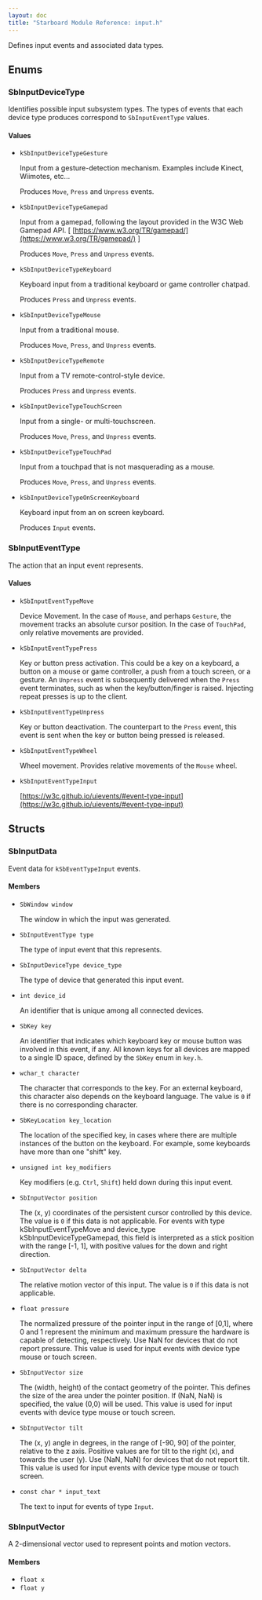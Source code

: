 ```yaml
---
layout: doc
title: "Starboard Module Reference: input.h"
---
```


Defines input events and associated data types.

## Enums ##

### SbInputDeviceType ###

Identifies possible input subsystem types. The types of events that each device
type produces correspond to `SbInputEventType` values.

#### Values ####

*   `kSbInputDeviceTypeGesture`

    Input from a gesture-detection mechanism. Examples include Kinect, Wiimotes,
    etc...

    Produces `Move`, `Press` and `Unpress` events.
*   `kSbInputDeviceTypeGamepad`

    Input from a gamepad, following the layout provided in the W3C Web Gamepad
    API. [ [https://www.w3.org/TR/gamepad/](https://www.w3.org/TR/gamepad/) ]

    Produces `Move`, `Press` and `Unpress` events.
*   `kSbInputDeviceTypeKeyboard`

    Keyboard input from a traditional keyboard or game controller chatpad.

    Produces `Press` and `Unpress` events.
*   `kSbInputDeviceTypeMouse`

    Input from a traditional mouse.

    Produces `Move`, `Press`, and `Unpress` events.
*   `kSbInputDeviceTypeRemote`

    Input from a TV remote-control-style device.

    Produces `Press` and `Unpress` events.
*   `kSbInputDeviceTypeTouchScreen`

    Input from a single- or multi-touchscreen.

    Produces `Move`, `Press`, and `Unpress` events.
*   `kSbInputDeviceTypeTouchPad`

    Input from a touchpad that is not masquerading as a mouse.

    Produces `Move`, `Press`, and `Unpress` events.
*   `kSbInputDeviceTypeOnScreenKeyboard`

    Keyboard input from an on screen keyboard.

    Produces `Input` events.

### SbInputEventType ###

The action that an input event represents.

#### Values ####

*   `kSbInputEventTypeMove`

    Device Movement. In the case of `Mouse`, and perhaps `Gesture`, the movement
    tracks an absolute cursor position. In the case of `TouchPad`, only relative
    movements are provided.
*   `kSbInputEventTypePress`

    Key or button press activation. This could be a key on a keyboard, a button
    on a mouse or game controller, a push from a touch screen, or a gesture. An
    `Unpress` event is subsequently delivered when the `Press` event terminates,
    such as when the key/button/finger is raised. Injecting repeat presses is up
    to the client.
*   `kSbInputEventTypeUnpress`

    Key or button deactivation. The counterpart to the `Press` event, this event
    is sent when the key or button being pressed is released.
*   `kSbInputEventTypeWheel`

    Wheel movement. Provides relative movements of the `Mouse` wheel.
*   `kSbInputEventTypeInput`

    [https://w3c.github.io/uievents/#event-type-input](https://w3c.github.io/uievents/#event-type-input)

## Structs ##

### SbInputData ###

Event data for `kSbEventTypeInput` events.

#### Members ####

*   `SbWindow window`

    The window in which the input was generated.
*   `SbInputEventType type`

    The type of input event that this represents.
*   `SbInputDeviceType device_type`

    The type of device that generated this input event.
*   `int device_id`

    An identifier that is unique among all connected devices.
*   `SbKey key`

    An identifier that indicates which keyboard key or mouse button was involved
    in this event, if any. All known keys for all devices are mapped to a single
    ID space, defined by the `SbKey` enum in `key.h`.
*   `wchar_t character`

    The character that corresponds to the key. For an external keyboard, this
    character also depends on the keyboard language. The value is `0` if there
    is no corresponding character.
*   `SbKeyLocation key_location`

    The location of the specified key, in cases where there are multiple
    instances of the button on the keyboard. For example, some keyboards have
    more than one "shift" key.
*   `unsigned int key_modifiers`

    Key modifiers (e.g. `Ctrl`, `Shift`) held down during this input event.
*   `SbInputVector position`

    The (x, y) coordinates of the persistent cursor controlled by this device.
    The value is `0` if this data is not applicable. For events with type
    kSbInputEventTypeMove and device_type kSbInputDeviceTypeGamepad, this field
    is interpreted as a stick position with the range [-1, 1], with positive
    values for the down and right direction.
*   `SbInputVector delta`

    The relative motion vector of this input. The value is `0` if this data is
    not applicable.
*   `float pressure`

    The normalized pressure of the pointer input in the range of [0,1], where 0
    and 1 represent the minimum and maximum pressure the hardware is capable of
    detecting, respectively. Use NaN for devices that do not report pressure.
    This value is used for input events with device type mouse or touch screen.
*   `SbInputVector size`

    The (width, height) of the contact geometry of the pointer. This defines the
    size of the area under the pointer position. If (NaN, NaN) is specified, the
    value (0,0) will be used. This value is used for input events with device
    type mouse or touch screen.
*   `SbInputVector tilt`

    The (x, y) angle in degrees, in the range of [-90, 90] of the pointer,
    relative to the z axis. Positive values are for tilt to the right (x), and
    towards the user (y). Use (NaN, NaN) for devices that do not report tilt.
    This value is used for input events with device type mouse or touch screen.
*   `const char * input_text`

    The text to input for events of type `Input`.

### SbInputVector ###

A 2-dimensional vector used to represent points and motion vectors.

#### Members ####

*   `float x`
*   `float y`

